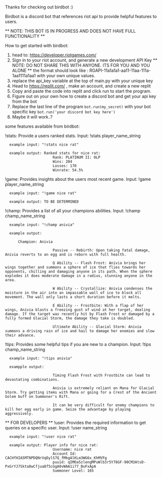 Thanks for checking out birdbot :)

Birdbot is a discord bot that references riot api to provide helpful features to users.

** NOTE: THIS BOT IS IN PROGRESS AND DOES NOT HAVE FULL FUNCTIONALITY **

How to get started with birdbot:
1. head to: https://developer.riotgames.com/
2. Sign in to your riot account, and generate a new development API Key
  ** NOTE: DO NOT SHARE THIS WITH ANYONE. ITS FOR YOU AND YOU ALONE **
  the format should look like : RGAPI-11a1a1a1-aa11-11aa-111a-1aa1111a1aa1 with your own unique values.
3. replace the api_key variable at the top of main.py with your unique key
4. Head to https://replit.com/ , make an account, and create a new replit
5. Copy and paste the code into replit and click run to start the program.
6. Figure out on your own how to create a discord bot and get your api key from the bot
7. Replace the last line of the program
 `` bot.run(my_secret) ``
 with your bot specific key
`` bot.run('your discord bot key here') ``
8. Maybe it will work..?





some features available from birdbot:

  !stats:
    Provide a users ranked stats. Input: !stats player_name_string

      example input: "!stats nice rat"

      example output: Ranked stats for nice rat: 
                          Rank: PLATINUM II: 0LP 
                          Wins: 204 
                          Losses: 170 
                          Winrate: 54.5%

  !game:
    Provides insights about the users most recent game. Input: !game player_name_string

      example input: "!game nice rat"

      example output: TO BE DETERMINED

  !champ:
    Provides a list of all your champions abilities. Input: !champ champ_name_string

      example input: "!champ anivia"

      example output: 
      
          Champion: Anivia

                          Passive -- Rebirth: Upon taking fatal damage, Anivia reverts to an egg and is reborn with full health.

                          Q Ability -- Flash Frost: Anivia brings her wings together and summons a sphere of ice that flies towards her opponents, chilling and damaging anyone in its path. When the sphere explodes it does moderate damage in a radius, stunning anyone in the area.

                          W Ability -- Crystallize: Anivia condenses the moisture in the air into an impassable wall of ice to block all movement. The wall only lasts a short duration before it melts.

                          E Ability -- Frostbite: With a flap of her wings, Anivia blasts a freezing gust of wind at her target, dealing damage. If the target was recently hit by Flash Frost or damaged by a fully formed Glacial Storm, the damage they take is doubled.

                          Ultimate Ability -- Glacial Storm: Anivia summons a driving rain of ice and hail to damage her enemies and slow their advance.

  !tips:
    Provides some helpful tips if you are new to a champion. Input: !tips champ_name_string

      example input: "!tips anivia"

      exampple output:

                          Timing Flash Frost with Frostbite can lead to devastating combinations.

                          Anivia is extremely reliant on Mana for Glacial Storm. Try getting items with Mana or going for a Crest of the Ancient Golem buff on Summoner's Rift.

                          It can be very difficult for enemy champions to kill her egg early in game. Seize the advantage by playing aggressively.

  ** FOR DEVELOPERS **
  !user:
    Provides the required information to get queries on a specific user. Input: !user name_string

      example input: "!user nice rat"

      example output: Player info for nice rat: 
                          Username: nice rat 
                          Account Id: CACHfHIA5MTNPDQNrVqDylS7Q_fMkgAlKLm3WG6x_KhMVFg 
                          puuid: qIMOa5zlengMPuWlb3r5Y78GF-90CM3AtsD-PxGrYJ7Skta8wCfjua8f5cGgA0vWAA1i77_BuFxApA 
                          Summoner Level: 165